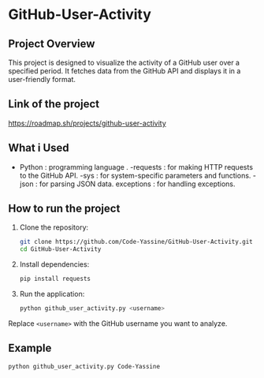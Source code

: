 # GitHub-User-Activity
## Project Overview
This project is designed to visualize the activity of a GitHub user over a specified period. It fetches data from the GitHub API and displays it in a user-friendly format.
## Link of the project 
https://roadmap.sh/projects/github-user-activity
## What i Used
- Python : programming language .
-requests : for making HTTP requests to the GitHub API.
-sys : for system-specific parameters and functions.
-json : for parsing JSON data.
exceptions : for handling exceptions.
## How to run the project
1. Clone the repository:
   ```bash
   git clone https://github.com/Code-Yassine/GitHub-User-Activity.git
   cd GitHub-User-Activity
   ```

2. Install dependencies:
   ```bash
   pip install requests
   ```

3. Run the application:
   ```bash
   python github_user_activity.py <username> 
   ```

Replace `<username>` with the GitHub username you want to analyze.
## Example
```bash
python github_user_activity.py Code-Yassine
```

